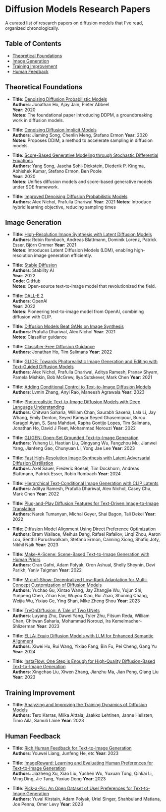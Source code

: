 
# Diffusion Models Research Papers

A curated list of research papers on diffusion models that I've read, organized chronologically.

## Table of Contents
- [Theoretical Foundations](#theoretical-foundations)
- [Image Generation](#image-generation)
- [Training Improvement](#training-improvement)
- [Human Feedback](#human-feedback)

## Theoretical Foundations
- **Title**: [Denoising Diffusion Probabilistic Models](https://arxiv.org/abs/2006.11239)  
**Authors**: Jonathan Ho, Ajay Jain, Pieter Abbeel  
**Year**: 2020   
**Notes**: The foundational paper introducing DDPM, a groundbreaking work in diffusion models.

- **Title**: [Denoising Diffusion Implicit Models](https://arxiv.org/abs/2010.02502)  
**Authors**: Jiaming Song, Chenlin Meng, Stefano Ermon 
**Year**: 2020
**Notes**: Proposes DDIM, a method to accelerate sampling in diffusion models.

- **Title**: [Score-Based Generative Modeling through Stochastic Differential Equations](https://arxiv.org/abs/2011.13456)  
**Authors**: Yang Song, Jascha Sohl-Dickstein, Diederik P. Kingma, Abhishek Kumar, Stefano Ermon, Ben Poole  
**Year**: 2020  
**Notes**: Unifies diffusion models and score-based generative models under SDE framework.

- **Title**: [Improved Denoising Diffusion Probabilistic Models](https://arxiv.org/abs/2102.09672)  
**Authors**: Alex Nichol, Prafulla Dhariwal 
**Year**: 2021 
**Notes**: Introduce hybrid learning objective, reducing sampling times


## Image Generation
- **Title**: [High-Resolution Image Synthesis with Latent Diffusion Models](https://arxiv.org/abs/2112.10752)  
**Authors**: Robin Rombach, Andreas Blattmann, Dominik Lorenz, Patrick Esser, Björn Ommer
**Year**: 2021  
**Notes**: Introduces Latent Diffusion Models (LDM), enabling high-resolution image generation efficiently.

- **Title**: [Stable Diffusion](https://stability.ai/blog/stable-diffusion-public-release)  
**Authors**: Stability AI  
**Year**: 2022  
**Code**: [GitHub](https://github.com/Stability-AI/stablediffusion)  
**Notes**: Open-source text-to-image model that revolutionized the field.

- **Title**: [DALL-E 2](https://openai.com/dall-e-2)  
**Authors**: OpenAI  
**Year**: 2022  
**Notes**: Pioneering text-to-image model from OpenAI, combining diffusion with CLIP.

- **Title**: [Diffusion Models Beat GANs on Image Synthesis](https://arxiv.org/abs/2105.05233)  
**Authors**: Prafulla Dhariwal, Alex Nichol
**Year**: 2021  
**Notes**: Classifier guidance

- **Title**: [Classifier-Free Diffusion Guidance](https://arxiv.org/abs/2210.11427)  
**Authors**: Jonathan Ho, Tim Salimans
**Year**: 2022  

- **Title**: [GLIDE: Towards Photorealistic Image Generation and Editing with Text-Guided Diffusion Models](https://arxiv.org/abs/2112.10741)  
**Authors**: Alex Nichol, Prafulla Dhariwal, Aditya Ramesh, Pranav Shyam, Pamela Mishkin, Bob McGrew, Ilya Sutskever, Mark Chen
**Year**: 2021  


- **Title**: [Adding Conditional Control to Text-to-Image Diffusion Models](https://arxiv.org/abs/2302.05543)  
**Authors**: Lvmin Zhang, Anyi Rao, Maneesh Agrawala
**Year**: 2023  



- **Title**: [Photorealistic Text-to-Image Diffusion Models with Deep Language Understanding](https://arxiv.org/abs/2205.11487)  
**Authors**: Chitwan Saharia, William Chan, Saurabh Saxena, Lala Li, Jay Whang, Emily Denton, Seyed Kamyar Seyed Ghasemipour, Burcu Karagol Ayan, S. Sara Mahdavi, Rapha Gontijo Lopes, Tim Salimans, Jonathan Ho, David J Fleet, Mohammad Norouzi
**Year**: 2022


- **Title**: [GLIGEN: Open-Set Grounded Text-to-Image Generation](https://arxiv.org/abs/2301.07093)  
**Authors**: Yuheng Li, Haotian Liu, Qingyang Wu, Fangzhou Mu, Jianwei Yang, Jianfeng Gao, Chunyuan Li, Yong Jae Lee
**Year**: 2023 


- **Title**: [Fast High-Resolution Image Synthesis with Latent Adversarial Diffusion Distillation](https://arxiv.org/abs/2403.12015)  
**Authors**: Axel Sauer, Frederic Boesel, Tim Dockhorn, Andreas Blattmann, Patrick Esser, Robin Rombach
**Year**: 2024

- **Title**: [Hierarchical Text-Conditional Image Generation with CLIP Latents](https://arxiv.org/abs/2204.06125)  
**Authors**: Aditya Ramesh, Prafulla Dhariwal, Alex Nichol, Casey Chu, Mark Chen
**Year**: 2022


- **Title**: [Plug-and-Play Diffusion Features for Text-Driven Image-to-Image Translation](https://arxiv.org/abs/2211.12572)  
**Authors**: Narek Tumanyan, Michal Geyer, Shai Bagon, Tali Dekel
**Year**: 2022 


- **Title**: [Diffusion Model Alignment Using Direct Preference Optimization](https://arxiv.org/abs/2311.12908)  
**Authors**: Bram Wallace, Meihua Dang, Rafael Rafailov, Linqi Zhou, Aaron Lou, Senthil Purushwalkam, Stefano Ermon, Caiming Xiong, Shafiq Joty, Nikhil Naik
**Year**: 2023  

- **Title**: [Make-A-Scene: Scene-Based Text-to-Image Generation with Human Priors](https://arxiv.org/abs/2203.13131)  
**Authors**: Oran Gafni, Adam Polyak, Oron Ashual, Shelly Sheynin, Devi Parikh, Yaniv Taigman
**Year**: 2022 



- **Title**: [Mix-of-Show: Decentralized Low-Rank Adaptation for Multi-Concept Customization of Diffusion Models](https://arxiv.org/abs/2305.18292)  
**Authors**: Yuchao Gu, Xintao Wang, Jay Zhangjie Wu, Yujun Shi, Yunpeng Chen, Zihan Fan, Wuyou Xiao, Rui Zhao, Shuning Chang, Weijia Wu, Yixiao Ge, Ying Shan, Mike Zheng Shou
**Year**: 2023 



- **Title**: [TryOnDiffusion: A Tale of Two UNets](https://arxiv.org/abs/2306.08276)  
**Authors**: Luyang Zhu, Dawei Yang, Tyler Zhu, Fitsum Reda, William Chan, Chitwan Saharia, Mohammad Norouzi, Ira Kemelmacher-Shlizerman
**Year**: 2023 

- **Title**: [ELLA: Equip Diffusion Models with LLM for Enhanced Semantic Alignment](https://arxiv.org/abs/2403.05135)  
**Authors**: Xiwei Hu, Rui Wang, Yixiao Fang, Bin Fu, Pei Cheng, Gang Yu
**Year**: 2024

- **Title**: [InstaFlow: One Step is Enough for High-Quality Diffusion-Based Text-to-Image Generation](https://arxiv.org/abs/2309.06380)  
**Authors**: Xingchao Liu, Xiwen Zhang, Jianzhu Ma, Jian Peng, Qiang Liu
**Year**: 2023

## Training Improvement

- **Title**: [Analyzing and Improving the Training Dynamics of Diffusion Models](https://arxiv.org/abs/2312.02696)  
**Authors**: Tero Karras, Miika Aittala, Jaakko Lehtinen, Janne Hellsten, Timo Aila, Samuli Laine
**Year**: 2023

## Human Feedback

- **Title**: [Rich Human Feedback for Text-to-Image Generation](https://arxiv.org/abs/2312.10240)  
**Authors**: Youwei Liang, Junfeng He, etc
**Year**: 2023


- **Title**: [ImageReward: Learning and Evaluating Human Preferences for Text-to-Image Generation](https://arxiv.org/abs/2304.05977)  
**Authors**: Jiazheng Xu, Xiao Liu, Yuchen Wu, Yuxuan Tong, Qinkai Li, Ming Ding, Jie Tang, Yuxiao Dong
**Year**: 2023


- **Title**: [Pick-a-Pic: An Open Dataset of User Preferences for Text-to-Image Generation](https://arxiv.org/abs/2305.01569)  
**Authors**: Yuval Kirstain, Adam Polyak, Uriel Singer, Shahbuland Matiana, Joe Penna, Omer Levy
**Year**: 2023













